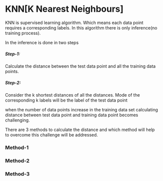 # KNN[K Nearest Neighbours]
KNN  is supervised learning algorithm. Which means each data point requires a corresponding labels.
In this algorithm there is only inference(no training process). 

In the inference is done in two steps
##### Step-1:
Calculate the distance between the test data point and all the training data points.
##### Step-2:
Consider the k shortest distances of all the distances. Mode of the corresponding k labels will be the label of the test data point


when the number of data points increase in the training data set calculating distance between test data point and training data point becomes challenging. 

There are 3 methods to calculate the distance and which method will help to overcome this challenge will be addressed.

### Method-1
### Method-2
### Method-3

